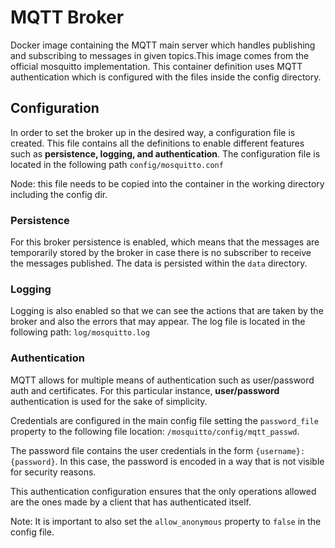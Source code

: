 # MQTT Broker

Docker image containing the MQTT main server which handles publishing and subscribing to messages in given topics.This image comes from the official mosquitto implementation.
This container definition uses MQTT authentication which is configured with the files inside the config directory.

## Configuration
In order to set the broker up in the desired way, a configuration file is created. This file contains all the definitions to enable different features such as **persistence, logging, and authentication**.
The configuration file is located in the following path `config/mosquitto.conf` 

Node: this file needs to be copied into the container in the working directory including the config dir.

### Persistence
For this broker persistence is enabled, which means that the messages are temporarily stored by the broker in case there is no subscriber to receive the messages published.
The data is persisted within the `data` directory.

### Logging
Logging is also enabled so that we can see the actions that are taken by the broker and also the errors that may appear.
The log file is located in the following path: `log/mosquitto.log`

### Authentication
MQTT allows for multiple means of authentication such as user/password auth and certificates.
For this particular instance, **user/password** authentication is used for the sake of simplicity.

Credentials are configured in the main config file setting the `password_file` property to the following file location: `/mosquitto/config/mqtt_passwd`.

The password file contains the user credentials in the form `{username}:{password}`. In this case, the password is encoded in a way that is not visible for security reasons.

This authentication configuration ensures that the only operations allowed are the ones made by a client that has authenticated itself.

Note: It is important to also set the `allow_anonymous` property to `false` in the config file.
